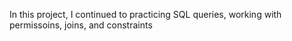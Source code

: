 In this project, I continued to practicing SQL queries, working with permissoins, joins, and constraints

